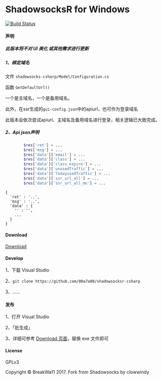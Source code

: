 ShadowsocksR for Windows
=======================

[![Build Status]][Appveyor]

#### 声明

##### 此版本将不对 UI 美化 或其他需求进行更新

##### 1、绑定域名
文件 ```shadowsocks-csharp/Model/Configuration.cs```

函数 ```GetDefaultUrl()```

一个是主域名，一个是备用域名。

此外，在ssr生成的```gui-config.json```中的apiurl，也可作为登录域名

此版本会依次尝试apiurl、主域名及备用域名进行登录，相关逻辑已大致完成。

##### 2、Api json声明
```php
        $res['ret'] = ...
        $res['msg'] = ...
        $res['data']['email'] = ...
        $res['data']['class'] = ...
        $res['data']['class_expire'] = ...
        $res['data']['unusedTraffic'] = ...
        $res['data']['TodayusedTraffic'] = ...
        $res['data']['ssr_url_all'] = ...
        $res['data']['ssr_url_all_mu'] = ...
```
```shell
{
  'ret' : '..',
  'msg' : '..',
  'data' : {
    '' : '',
    ...
  }
}
```


#### Download

<a href="https://github.com/00a7a00/shadowsocksr-csharp/releases" >Download</a>

#### Develop

1、下载 Visual Studio

2、```git clone https://github.com/00a7a00/shadowsocksr-csharp```

3、......


#### 发布

1、打开 Visual Studio

2、「批生成」

3、详细可参考 <a href="https://github.com/00a7a00/shadowsocksr-csharp/releases" >Download 页面</a>，替换 exe 文件即可

#### License

GPLv3

Copyright © BreakWa11 2017. Fork from Shadowsocks by clowwindy

[Appveyor]:       https://ci.appveyor.com/project/breakwa11/shadowsocksr-csharp
[Build Status]:   https://ci.appveyor.com/api/projects/status/itcxnad1y95gf2x5/branch/master?svg=true
[latest release]: https://github.com/shadowsocksr/shadowsocksr-csharp/releases
